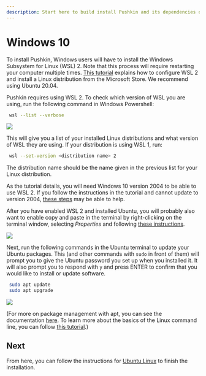 ```yaml
---
description: Start here to build install Pushkin and its dependencies on Windows 10, then continue to Ubuntu Linux to finish installation.
---
```


# Windows 10

To install Pushkin, Windows users will have to install the Windows Subsystem for Linux (WSL) 2. Note that this process will require restarting your computer multiple times. [This tutorial](https://docs.microsoft.com/en-us/windows/wsl/install-win10) explains how to configure WSL 2 and install a Linux distribution from the Microsoft Store. We recommend using Ubuntu 20.04. 

Pushkin requires using WSL 2. To check which version of WSL you are using, run the following command in Windows Powershell:

```bash
 wsl --list --verbose
```

![](../../.gitbook/assets/wsl1.gif)

This will give you a list of your installed Linux distributions and what version of WSL they are using. If your distribution is using WSL 1, run:

```bash
 wsl --set-version <distribution name> 2
```

The distribution name should be the name given in the previous list for your Linux distribution.

As the tutorial details, you will need Windows 10 version 2004 to be able to use WSL 2. If you follow the instructions in the tutorial and cannot update to version 2004, [these steps](https://www.bleepingcomputer.com/news/microsoft/windows-10-2004-update-not-offered-heres-how-to-get-it-now/) may be able to help.

After you have enabled WSL 2 and installed Ubuntu, you will probably also want to enable copy and paste in the terminal by right-clicking on the terminal window, selecting *Properties* and following [these instructions](https://devblogs.microsoft.com/commandline/copy-and-paste-arrives-for-linuxwsl-consoles/).

![](../../.gitbook/assets/copyPasteScreenshot.jpg)

Next, run the following commands in the Ubuntu terminal to update your Ubuntu packages. This (and other commands with `sudo` in front of them) will prompt you to give the Ubuntu password you set up when you installed it. It will also prompt you to respond with `y` and press ENTER to confirm that you would like to install or update software. 

```bash
 sudo apt update
 sudo apt upgrade
```

![](../../.gitbook/assets/wsl2.gif)

(For more on package management with apt, you can see the documentation [here](https://ubuntu.com/server/docs/package-management). To learn more about the basics of the Linux command line, you can follow [this tutorial](https://ubuntu.com/tutorials/command-line-for-beginners#1-overview).)

## Next

From here, you can follow the instructions for [Ubuntu Linux](ubuntu-install.md) to finish the installation.
